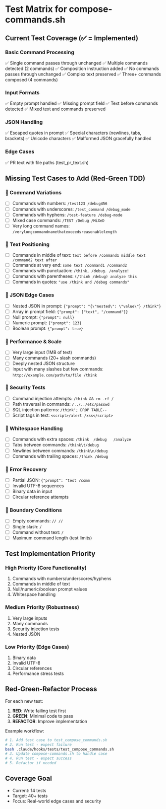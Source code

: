 # Test Matrix for compose-commands.sh

## Current Test Coverage (✅ = Implemented)

### Basic Command Processing
✅ Single command passes through unchanged
✅ Multiple commands detected (2 commands)
✅ Composition instruction added
✅ No commands passes through unchanged
✅ Complex text preserved
✅ Three+ commands composed (4 commands)

### Input Formats
✅ Empty prompt handled
✅ Missing prompt field
✅ Text before commands detected
✅ Mixed text and commands preserved

### JSON Handling
✅ Escaped quotes in prompt
✅ Special characters (newlines, tabs, brackets)
✅ Unicode characters
✅ Malformed JSON gracefully handled

### Edge Cases
✅ PR text with file paths (test_pr_text.sh)

## Missing Test Cases to Add (Red-Green TDD)

### 🔴 Command Variations
- [ ] Commands with numbers: `/test123 /debug456`
- [ ] Commands with underscores: `/test_command /debug_mode`
- [ ] Commands with hyphens: `/test-feature /debug-mode`
- [ ] Mixed case commands: `/TEST /Debug /MiXeD`
- [ ] Very long command names: `/verylongcommandnamethatexceedsreasonablelength`

### 🔴 Text Positioning
- [ ] Commands in middle of text: `text before /command1 middle text /command2 text after`
- [ ] Commands at very end: `some text /command1 /command2`
- [ ] Commands with punctuation: `/think, /debug. /analyze!`
- [ ] Commands with parentheses: `(/think /debug) analyze this`
- [ ] Commands in quotes: `"use /think and /debug commands"`

### 🔴 JSON Edge Cases
- [ ] Nested JSON in prompt: `{"prompt": "{\"nested\": \"value\"} /think"}`
- [ ] Array in prompt field: `{"prompt": ["text", "/command"]}`
- [ ] Null prompt: `{"prompt": null}`
- [ ] Numeric prompt: `{"prompt": 123}`
- [ ] Boolean prompt: `{"prompt": true}`

### 🔴 Performance & Scale
- [ ] Very large input (1MB of text)
- [ ] Many commands (20+ slash commands)
- [ ] Deeply nested JSON structure
- [ ] Input with many slashes but few commands: `http://example.com/path/to/file /think`

### 🔴 Security Tests
- [ ] Command injection attempts: `/think && rm -rf /`
- [ ] Path traversal in commands: `/../../etc/passwd`
- [ ] SQL injection patterns: `/think'; DROP TABLE--`
- [ ] Script tags in text: `<script>/alert /xss</script>`

### 🔴 Whitespace Handling
- [ ] Commands with extra spaces: `/think  /debug   /analyze`
- [ ] Tabs between commands: `/think\t/debug`
- [ ] Newlines between commands: `/think\n/debug`
- [ ] Commands with trailing spaces: `/think /debug `

### 🔴 Error Recovery
- [ ] Partial JSON: `{"prompt": "test /comm`
- [ ] Invalid UTF-8 sequences
- [ ] Binary data in input
- [ ] Circular reference attempts

### 🔴 Boundary Conditions
- [ ] Empty commands: `// //`
- [ ] Single slash: `/`
- [ ] Command without text: `/`
- [ ] Maximum command length (test limits)

## Test Implementation Priority

### High Priority (Core Functionality)
1. Commands with numbers/underscores/hyphens
2. Commands in middle of text
3. Null/numeric/boolean prompt values
4. Whitespace handling

### Medium Priority (Robustness)
1. Very large inputs
2. Many commands
3. Security injection tests
4. Nested JSON

### Low Priority (Edge Cases)
1. Binary data
2. Invalid UTF-8
3. Circular references
4. Performance stress tests

## Red-Green-Refactor Process

For each new test:
1. **RED**: Write failing test first
2. **GREEN**: Minimal code to pass
3. **REFACTOR**: Improve implementation

Example workflow:
```bash
# 1. Add test case to test_compose_commands.sh
# 2. Run test - expect failure
bash .claude/hooks/tests/test_compose_commands.sh
# 3. Update compose-commands.sh to handle case
# 4. Run test - expect success
# 5. Refactor if needed
```

## Coverage Goal
- Current: 14 tests
- Target: 40+ tests
- Focus: Real-world edge cases and security